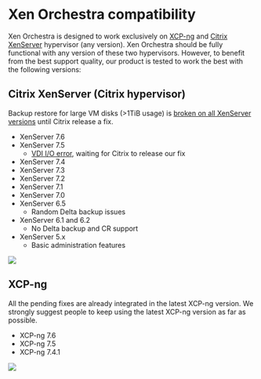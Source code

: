 # Xen Orchestra compatibility

Xen Orchestra is designed to work exclusively on [XCP-ng](https://xcp-ng.org/) and [Citrix XenServer](https://xenserver.org/) hypervisor (any version). Xen Orchestra should be fully functional with any version of these two hypervisors. However, to benefit from the best support quality, our product is tested to work the best with the following versions:

## Citrix XenServer (Citrix hypervisor)

Backup restore for large VM disks (>1TiB usage) is [broken on all XenServer versions](https://bugs.xenserver.org/browse/XSO-868) until Citrix release a fix.

- XenServer 7.6
- XenServer 7.5
  - [VDI I/O error](https://bugs.xenserver.org/browse/XSO-873), waiting for Citrix to release our fix
- XenServer 7.4
- XenServer 7.3
- XenServer 7.2
- XenServer 7.1
- XenServer 7.0
- XenServer 6.5
  - Random Delta backup issues
- XenServer 6.1 and 6.2
  - No Delta backup and CR support
- XenServer 5.x
  - Basic administration features

![](https://xen-orchestra.com/blog/content/images/2018/08/Xen-Server.jpeg)

## XCP-ng

All the pending fixes are already integrated in the latest XCP-ng version. We strongly suggest people to keep using the latest XCP-ng version as far as possible.

- XCP-ng 7.6
- XCP-ng 7.5
- XCP-ng 7.4.1

![](https://xen-orchestra.com/blog/content/images/2018/02/logo1glossy.png)
